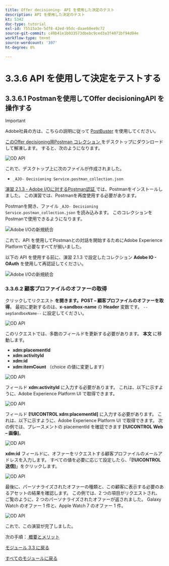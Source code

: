 ```yaml
---
title: Offer decisioning- API を使用した決定のテスト
description: API を使用した決定のテスト
kt: 5342
doc-type: tutorial
exl-id: 75515a3e-5df8-42ed-95dc-daae60ee9c72
source-git-commit: c49b41e1b033573dbebc9ced3a3f4071bf94d04e
workflow-type: tm+mt
source-wordcount: '397'
ht-degree: 0%

---
```


# 3.3.6 API を使用して決定をテストする

## 3.3.6.1 Postmanを使用してOffer decisioningAPI を操作する

>[!IMPORTANT]
>
>Adobe社員の方は、こちらの説明に従って [PostBuster](./../../../postbuster.md) を使用してください。

[ このOffer decisioning用Postman コレクション ](./../../../assets/postman/postman_offer-decisioning.zip) をデスクトップにダウンロードして解凍します。 すると、次のようになります。

![OD API](./images/unzip.png)

これで、デスクトップ上に次のファイルが作成されました。

- `_AJO- Decisioning Service.postman_collection.json`

[ 演習 2.1.3 - Adobe I/Oに対するPostman認証 ](./../../../modules/rtcdp-b2c/module2.1/ex3.md) では、Postmanをインストールしました。 この演習では、Postmanを再度使用する必要があります。

Postmanを開き、ファイル `_AJO- Decisioning Service.postman_collection.json` を読み込みます。 このコレクションをPostmanで使用できるようになります。

![Adobe I/Oの新規統合 ](./images/postmanui.png)

これで、API を使用してPostmanとの対話を開始するためにAdobe Experience Platformで必要なすべてが揃いました。

以下の API を使用する前に、演習 2.1.3 で設定したコレクション **Adobe IO - OAuth** を使用して再認証してください。

![Adobe I/Oの新規統合 ](./images/postmanui1.png)


### 3.3.6.2 顧客プロファイルのオファーの取得

クリックしてリクエスト **を開きます。POST – 顧客プロファイルのオファーを取得**。 最初に更新するのは、**x-sandbox-name** の **Header** 変数です。 `--aepSandboxName--` に設定してください。

![OD API](./images/api23.png)

このリクエストでは、多数のフィールドを更新する必要があります。 **本文** に移動します。

- **xdm:placementId**
- **xdm:activityId**
- **xdm:id**
- **xdm:itemCount** （choice の値に変更します）

![OD API](./images/api24.png)

フィールド **xdm:activityId** に入力する必要があります。 これは、以下に示すように、Adobe Experience Platform UI で取得できます。

![OD API](./images/activityid.png)

フィールド **[!UICONTROL xdm:placementId]** に入力する必要があります。 これは、以下に示すように、Adobe Experience Platform UI で取得できます。 次の例では、プレースメントの placementId を確認できます **[!UICONTROL Web – 画像]**。

![OD API](./images/placementid.png)

**xdm:id** フィールドに、オファーをリクエストする顧客プロファイルのメールアドレスを入力します。 すべての値を必要に応じて設定したら、「**[!UICONTROL 送信]**」をクリックします。

![OD API](./images/api24a.png)

最後に、パーソナライズされたオファーの種類と、この顧客に表示する必要のあるアセットの結果を確認します。 この例では、2 つの項目がリクエストされ、ご覧のように、2 つのパーソナライズされたオファーが返されました。 Galaxy Watch のオファー 1 件と、Apple Watch 7 のオファー 1 件。

![OD API](./images/api25.png)

これで、この演習が完了しました。

次の手順：[ 概要とメリット ](./summary.md)

[モジュール 3.3 に戻る](./offer-decisioning.md)

[すべてのモジュールに戻る](./../../../overview.md)

